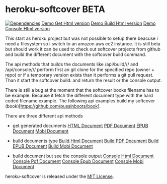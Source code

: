 heroku-softcover  BETA
==================
[![Dependencies](https://david-dm.org/pussinboots/heroku-softcover.png)](https://david-dm.org/pussinboots/heroku-softcover)
[Demo Get Html version](http://54.191.90.182:9000/api/html/pussinboots/book/)
[Demo Build Html version](http://54.191.90.182:9000/api/build/html/pussinboots/book/)
[Demo Console Html version](http://54.191.90.182:9000/api/console/html/pussinboots/book/)

This start as heroku project but was not possible to setup there beacuse i need a filesystem so i switch to an amazon aws ec2 instance.
It is still beta but should work it can be used to check out softcover projects from github and build the different document with
the softcover build command. 

The api methods that builds  the documents like /api/build/<document type>/<owner>/<repo> and /api/console/<document type>/<owner>/<repo> perform first an git clone for the specified repo (owner + repo) or if a temporary version exists than it performs a git pull request. Than it start the softcover build:<document type> and return the result or the console output.


There is still a bug at the moment that the softcover books filename has to be example. Because it fetch the different
document type with the hard coded filename example. The following api examples build my softcover (book)[https://github.com/pussinboots/book].

There are three different api methods 

* get generated documents
[HTML Document](http://54.191.90.182:9000/api/html/pussinboots/book/)
[PDF Document](http://54.191.90.182:9000/api/pdf/pussinboots/book/)
[EPUB Document](http://54.191.90.182:9000/api/epub/pussinboots/book/)
[Mobi Document](http://54.191.90.182:9000/api/mobi/pussinboots/book/)

* build documents type
[Build Html Document](http://54.191.90.182:9000/api/build/html/pussinboots/book/)
[Build PDF Document](http://54.191.90.182:9000/api/build/pdf/pussinboots/book/)
[Build EPUB Document](http://54.191.90.182:9000/api/build/epub/pussinboots/book/)
[Build Mobi Document](http://54.191.90.182:9000/api/build/mobi/pussinboots/book/)

* build document but see the console output
[Console Html Document](http://54.191.90.182:9000/api/console/html/pussinboots/book/)
[Console Pdf Document](http://54.191.90.182:9000/api/console/pdf/pussinboots/book/)
[Console Epub Document](http://54.191.90.182:9000/api/console/epub/pussinboots/book/)
[Console Mobi Document](http://54.191.90.182:9000/api/console/mobi/pussinboots/book/)


heroku-softcover is released under the [MIT License](http://opensource.org/licenses/MIT).
